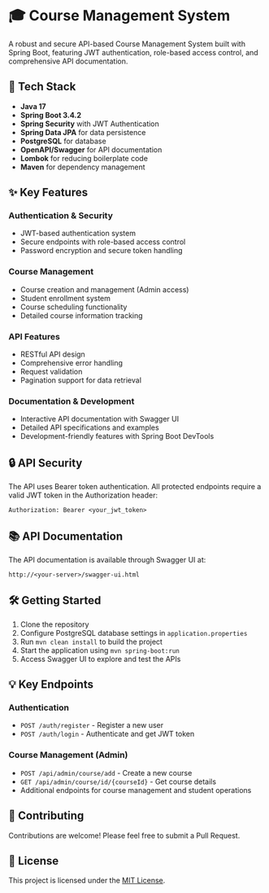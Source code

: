 # 🎓 Course Management System

A robust and secure API-based Course Management System built with Spring Boot, featuring JWT authentication, role-based access control, and comprehensive API documentation.

## 🚀 Tech Stack

- **Java 17**
- **Spring Boot 3.4.2**
- **Spring Security** with JWT Authentication
- **Spring Data JPA** for data persistence
- **PostgreSQL** for database
- **OpenAPI/Swagger** for API documentation
- **Lombok** for reducing boilerplate code
- **Maven** for dependency management

## ✨ Key Features

### Authentication & Security
- JWT-based authentication system
- Secure endpoints with role-based access control
- Password encryption and secure token handling

### Course Management
- Course creation and management (Admin access)
- Student enrollment system
- Course scheduling functionality
- Detailed course information tracking

### API Features
- RESTful API design
- Comprehensive error handling
- Request validation
- Pagination support for data retrieval

### Documentation & Development
- Interactive API documentation with Swagger UI
- Detailed API specifications and examples
- Development-friendly features with Spring Boot DevTools

## 🔒 API Security

The API uses Bearer token authentication. All protected endpoints require a valid JWT token in the Authorization header:
```
Authorization: Bearer <your_jwt_token>
```

## 📚 API Documentation

The API documentation is available through Swagger UI at:
```
http://<your-server>/swagger-ui.html
```

## 🛠️ Getting Started

1. Clone the repository
2. Configure PostgreSQL database settings in `application.properties`
3. Run `mvn clean install` to build the project
4. Start the application using `mvn spring-boot:run`
5. Access Swagger UI to explore and test the APIs

## 💡 Key Endpoints

### Authentication
- `POST /auth/register` - Register a new user
- `POST /auth/login` - Authenticate and get JWT token

### Course Management (Admin)
- `POST /api/admin/course/add` - Create a new course
- `GET /api/admin/course/id/{courseId}` - Get course details
- Additional endpoints for course management and student operations

## 🤝 Contributing

Contributions are welcome! Please feel free to submit a Pull Request.

## 📝 License

This project is licensed under the [MIT License](LICENSE).